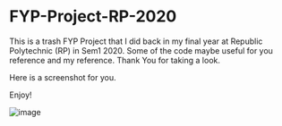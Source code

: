 # FYP-Project-RP-2020
This is a trash FYP Project that I did back in my final year at Republic Polytechnic (RP) in Sem1 2020. Some of the code maybe useful for you reference and my reference. Thank You for taking a look.

Here is a screenshot for you.

Enjoy!

![image](https://user-images.githubusercontent.com/45712819/125901001-0c21a6df-5588-4788-8379-5690fd5ef6cd.png)
